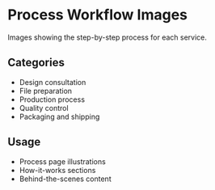 # Process Workflow Images

Images showing the step-by-step process for each service.

## Categories
- Design consultation
- File preparation
- Production process
- Quality control
- Packaging and shipping

## Usage
- Process page illustrations
- How-it-works sections
- Behind-the-scenes content